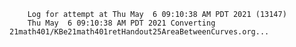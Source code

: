         Log for attempt at Thu May  6 09:10:38 AM PDT 2021 (13147)
        Thu May  6 09:10:38 AM PDT 2021 Converting 21math401/KBe21math401retHandout25AreaBetweenCurves.org...
